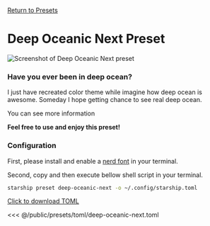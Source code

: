 [Return to Presets](./#bracketed-segments)

# Deep Oceanic Next Preset

![Screenshot of Deep Oceanic Next preset](/presets/img/deep-oceanic-next.png)

### Have you ever been in deep ocean?
I just have recreated color theme while imagine how deep ocean is awesome.
Someday I hope getting chance to see real deep ocean.

You can see more information

**Feel free to use and enjoy this preset!**

### Configuration

First, please install and enable a [nerd font](https://www.nerdfonts.com/) in your terminal.
  
Second, copy and then execute bellow shell script in your terminal.

```sh
starship preset deep-oceanic-next -o ~/.config/starship.toml
```

[Click to download TOML](/presets/toml/deep-oceanic-next.toml)

<<< @/public/presets/toml/deep-oceanic-next.toml
